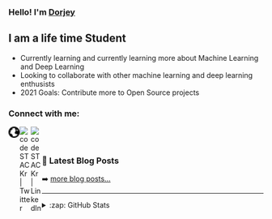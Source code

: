 ### Hello! I'm [Dorjey][website]

## I am a life time Student
 - Currently learning and currently learning more about Machine Learning and Deep Learning
 - Looking to collaborate with other machine learning and deep learning enthusists 
 - 2021 Goals: Contribute more to Open Source projects


### Connect with me:

[<img align="left" alt="codeSTACKr.com" width="22px" src="https://raw.githubusercontent.com/iconic/open-iconic/master/svg/globe.svg" />][website]
[<img align="left" alt="codeSTACKr | Twitter" width="22px" src="https://cdn.jsdelivr.net/npm/simple-icons@v3/icons/twitter.svg" />][twitter]
[<img align="left" alt="codeSTACKr | LinkedIn" width="22px" src="https://cdn.jsdelivr.net/npm/simple-icons@v3/icons/linkedin.svg" />][linkedin]


<br />
<br />


### 📕 Latest Blog Posts

<!-- BLOG-POST-LIST:START -->
<!-- BLOG-POST-LIST:END -->

➡️ [more blog posts...](https://dorjeys3.medium.com/)

---


<details>
  <summary>:zap: GitHub Stats</summary>

  <img align="left" alt="Dorjey's GitHub Stats" src="https://github-readme-stats.codestackr.vercel.app/api?username=doorjeys3&show_icons=true&hide_border=true" />

</details>

[website]: https://dorjeysherpa.com/
[twitter]: https://twitter.com/dorjeys3
[linkedin]: https://linkedin.com/in/dorjeys3
